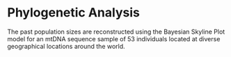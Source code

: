 # Phylogenetic Analysis
The past population sizes are reconstructed using the Bayesian Skyline Plot model for an mtDNA sequence sample of 53 individuals located at diverse geographical locations around the world.
